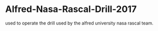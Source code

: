 # Alfred-Nasa-Rascal-Drill-2017
used to operate the drill used by the alfred university nasa rascal team.
